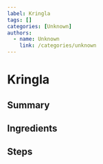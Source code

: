 ```yaml
---
label: Kringla
tags: []
categories: [Unknown]
authors:
  - name: Unknown
    link: /categories/unknown
---
```


# Kringla

## Summary
## Ingredients
## Steps
